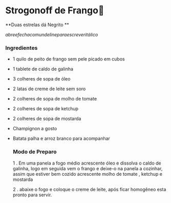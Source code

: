 # Strogonoff de Frango:chicken:

**Duas estrelas dá Negrito **

_abreefechacomundelineparaescreveritálico_

### Ingredientes

- 1 quilo de peito de frango sem pele picado em cubos

- 1 tablete de caldo de galinha

- 3 colheres de sopa de óleo

- 2 latas de creme de leite sem soro

- 2 colheres de sopa de molho de tomate

- 2 colheres de sopa de ketchup 

- 2 colheres de sopa de mostarda 

- Champignon a gosto

- Batata palha e arroz branco para acompanhar

  ### Modo de Preparo

  1 . Em uma panela a fogo médio acrescente óleo e dissolva o caldo de galinha, logo em seguida vem o frango e deixe-o na panela a cozinhar, assim que estiver bem cozido acrescente molho de tomate , ketchup e mostarda

  2 . abaixe o fogo e coloque o creme de leite, após ficar homogêneo esta pronto para servir.

